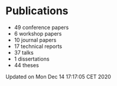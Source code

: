 # Publications
  * 49 conference papers
  * 6 workshop papers
  * 10 journal papers
  * 17 technical reports
  * 37 talks
  * 1 dissertations
  * 44 theses

Updated on Mon Dec 14 17:17:05 CET 2020
